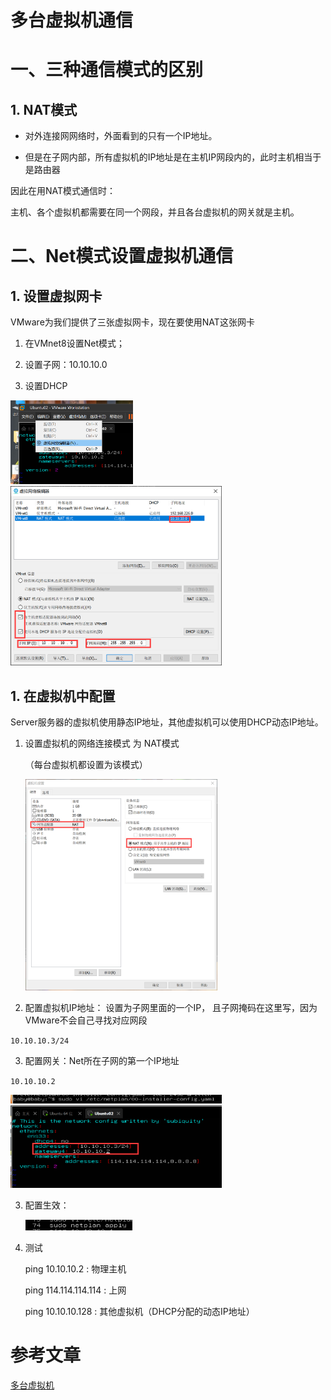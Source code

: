 # 多台虚拟机通信



# 一、三种通信模式的区别

## 1. NAT模式

- 对外连接网网络时，外面看到的只有一个IP地址。

- 但是在子网内部，所有虚拟机的IP地址是在主机IP网段内的，此时主机相当于是路由器

因此在用NAT模式通信时：

主机、各个虚拟机都需要在同一个网段，并且各台虚拟机的网关就是主机。



# 二、Net模式设置虚拟机通信

## 1. 设置虚拟网卡

VMware为我们提供了三张虚拟网卡，现在要使用NAT这张网卡

1. 在VMnet8设置Net模式；

2. 设置子网：10.10.10.0

3. 设置DHCP

<img src="pic/Untitled.assets/image-20221116213355132.png" alt="image-20221116213355132" style="zoom:25%;" />

<img src="pic/Untitled.assets/image-20221116212526655.png" alt="image-20221116212526655" style="zoom:33%;" />



## 1. 在虚拟机中配置

Server服务器的虚拟机使用静态IP地址，其他虚拟机可以使用DHCP动态IP地址。

1. 设置虚拟机的网络连接模式 为 NAT模式

    （每台虚拟机都设置为该模式）

    <img src="pic/Untitled.assets/image-20221116213520188.png" alt="image-20221116213520188" style="zoom:33%;" />

2. 配置虚拟机IP地址： 设置为子网里面的一个IP， 且子网掩码在这里写，因为VMware不会自己寻找对应网段

`10.10.10.3/24` 

3. 配置网关：Net所在子网的第一个IP地址

 `10.10.10.2`



<img src="pic/Untitled.assets/image-20221116213241510.png" alt="image-20221116213241510" style="zoom: 33%;" />

<img src="pic/Untitled.assets/image-20221116213215771.png" alt="image-20221116213215771" style="zoom:33%;" />

3. 配置生效： 

    <img src="pic/Untitled.assets/image-20221116214059194.png" alt="image-20221116214059194" style="zoom:33%;" />

4. 测试

    ping 10.10.10.2   : 物理主机

    ping 114.114.114.114 : 上网

    ping 10.10.10.128 : 其他虚拟机（DHCP分配的动态IP地址）



# 参考文章

[多台虚拟机](https://developer.aliyun.com/article/196763)